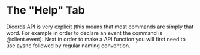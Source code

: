 # The "Help" Tab

Dicords API is very explicit (this means that most commands are simply that word. For example in order to declare an event the command is @client.event). Next in order to make a API function you will first need to use aysnc followed by regular naming convention.
